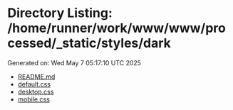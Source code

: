 # Directory Listing: /home/runner/work/www/www/processed/_static/styles/dark
Generated on: Wed May  7 05:17:10 UTC 2025

- [README.md](README.md)
- [default.css](default.css)
- [desktop.css](desktop.css)
- [mobile.css](mobile.css)
